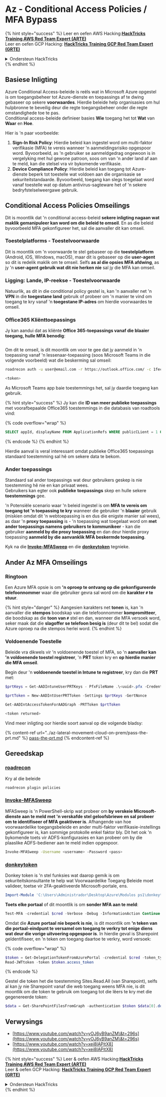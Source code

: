 # Az - Conditional Access Policies / MFA Bypass

{% hint style="success" %}
Leer en oefen AWS Hacking:<img src="/.gitbook/assets/image.png" alt="" data-size="line">[**HackTricks Training AWS Red Team Expert (ARTE)**](https://training.hacktricks.xyz/courses/arte)<img src="/.gitbook/assets/image.png" alt="" data-size="line">\
Leer en oefen GCP Hacking: <img src="/.gitbook/assets/image (2).png" alt="" data-size="line">[**HackTricks Training GCP Red Team Expert (GRTE)**<img src="/.gitbook/assets/image (2).png" alt="" data-size="line">](https://training.hacktricks.xyz/courses/grte)

<details>

<summary>Ondersteun HackTricks</summary>

* Kyk na die [**intekenplanne**](https://github.com/sponsors/carlospolop)!
* **Sluit aan by die** 💬 [**Discord-groep**](https://discord.gg/hRep4RUj7f) of die [**telegram-groep**](https://t.me/peass) of **volg** ons op **Twitter** 🐦 [**@hacktricks\_live**](https://twitter.com/hacktricks\_live)**.**
* **Deel hacking-truuks deur PR's in te dien by die** [**HackTricks**](https://github.com/carlospolop/hacktricks) en [**HackTricks Cloud**](https://github.com/carlospolop/hacktricks-cloud) github-repo's.

</details>
{% endhint %}

## Basiese Inligting

Azure Conditional Access-beleide is reëls wat in Microsoft Azure opgestel is om toegangsbeheer tot Azure-dienste en toepassings af te dwing gebaseer op sekere **voorwaardes**. Hierdie beleide help organisasies om hul hulpbronne te beveilig deur die regte toegangsbeheer onder die regte omstandighede toe te pas.\
Conditional access-beleide definieer basies **Wie** toegang het tot **Wat** van **Waar** en **Hoe**.

Hier is 'n paar voorbeelde:

1. **Sign-In Risk Policy**: Hierdie beleid kan ingestel word om multi-faktor verifikasie (MFA) te vereis wanneer 'n aanmeldingsrisiko opgespoor word. Byvoorbeeld, as 'n gebruiker se aanmeldgedrag ongewoon is in vergelyking met hul gewone patroon, soos om van 'n ander land af aan te meld, kan die stelsel vra vir bykomende verifikasie.
2. **Device Compliance Policy**: Hierdie beleid kan toegang tot Azure-dienste beperk tot toestelle wat voldoen aan die organisasie se sekuriteitstandaarde. Byvoorbeeld, toegang kan slegs toegelaat word vanaf toestelle wat op datum antivirus-sagteware het of 'n sekere bedryfstelselweergawe gebruik.

## Conditional Access Policies Omseilings

Dit is moontlik dat 'n conditional access-beleid **sekere inligting nagaan wat maklik gemanipuleer kan word om die beleid te omseil**. En as die beleid byvoorbeeld MFA gekonfigureer het, sal die aanvaller dit kan omseil.

### Toestelplatforms - Toestelvoorwaarde

Dit is moontlik om 'n voorwaarde te stel gebaseer op die **toestelplatform** (Android, iOS, Windows, macOS), maar dit is gebaseer op die **user-agent** so dit is redelik maklik om te omseil. Selfs **as al die opsies MFA afdwing**, as jy 'n **user-agent gebruik wat dit nie herken nie** sal jy die MFA kan omseil.

### Ligging: Lande, IP-reekse - Toestelvoorwaarde

Natuurlik, as dit in die conditional policy gestel is, kan 'n aanvaller net 'n **VPN** in die **toegestane land** gebruik of probeer om 'n manier te vind om toegang te kry vanaf 'n **toegestane IP-adres** om hierdie voorwaardes te omseil.

### Office365 Kliënttoepassings

Jy kan aandui dat as kliënte **Office 365-toepassings vanaf die blaaier toegang, hulle MFA benodig**:

<figure><img src="../../../.gitbook/assets/image (318).png" alt=""><figcaption></figcaption></figure>

Om dit te omseil, is dit moontlik om voor te gee dat jy aanmeld in 'n toepassing vanaf 'n lessenaar-toepassing (soos Microsoft Teams in die volgende voorbeeld) wat die beskerming sal omseil:
```bash
roadrecon auth -u user@email.com -r https://outlook.office.com/ -c 1fec8e78-bce4-4aaf-ab1b-5451cc387264 --tokrns-stdout

<token>
```
As Microsoft Teams app baie toestemmings het, sal jy daardie toegang kan gebruik.

{% hint style="success" %}
Jy kan die **ID van meer publieke toepassings** met voorafbepaalde Office365 toestemmings in die databasis van roadtools vind:

{% code overflow="wrap" %}
```sql
SELECT appId, displayName FROM ApplicationRefs WHERE publicCLient = 1 ORDER BY displayName ASC
```
{% endcode %}
{% endhint %}

Hierdie aanval is veral interessant omdat publieke Office365 toepassings standaard toestemming sal hê om sekere data te bekom.

### Ander toepassings

Standaard sal ander toepassings wat deur gebruikers geskep is nie toestemming hê nie en kan privaat wees.\
Gebruikers kan egter ook **publieke** **toepassings** skep en hulle sekere **toestemmings** gee.

'n Potensiële scenario waar 'n beleid ingestel is om **MFA te vereis om toegang tot 'n toepassing te kry** wanneer die gebruiker 'n **blaaier** gebruik (miskien omdat dit 'n webtoepassing is en dus die enigste manier sal wees), as daar 'n **proxy toepassing** is - 'n toepassing wat toegelaat word om **met ander toepassings namens gebruikers te kommunikeer** - kan die gebruiker **aanmeld by die proxy toepassing** en dan deur hierdie proxy toepassing **aanmeld by die aanvanklik MFA beskermde toepassing**.

Kyk na die [**Invoke-MFASweep**](az-conditional-access-policies-mfa-bypass.md#invoke-mfasweep) en die [**donkeytoken**](az-conditional-access-policies-mfa-bypass.md#donkeytoken) tegnieke.

## Ander Az MFA Omseilings

### Ringtoon

Een Azure MFA opsie is om **'n oproep te ontvang op die gekonfigureerde telefoonnommer** waar die gebruiker gevra sal word om die **karakter `#` te stuur**.

{% hint style="danger" %}
Aangesien karakters net **tonen** is, kan 'n aanvaller die **stempos** boodskap van die telefoonnommer **kompromitteer**, die boodskap as die **toon van `#`** stel en dan, wanneer die MFA versoek word, seker maak dat die **slagoffer se telefoon besig is** (deur dit te bel) sodat die Azure oproep na die stempos herlei word.
{% endhint %}

### Voldoenende Toestelle

Beleide vra dikwels vir 'n voldoenende toestel of MFA, so 'n **aanvaller kan 'n voldoenende toestel registreer**, 'n **PRT** token kry en **op hierdie manier die MFA omseil**.

Begin deur 'n **voldoenende toestel in Intune te registreer**, kry dan die **PRT** met:
```powershell
$prtKeys = Get-AADIntuneUserPRTKeys - PfxFileName .\<uuid>.pfx -Credentials $credentials

$prtToken = New-AADIntUserPRTToken -Settings $prtKeys -GertNonce

Get-AADIntAccessTokenForAADGraph -PRTToken $prtToken

<token returned>
```
Vind meer inligting oor hierdie soort aanval op die volgende bladsy:

{% content-ref url="../az-lateral-movement-cloud-on-prem/pass-the-prt.md" %}
[pass-the-prt.md](../az-lateral-movement-cloud-on-prem/pass-the-prt.md)
{% endcontent-ref %}

## Gereedskap

### [roadrecon](https://github.com/dirkjanm/ROADtools)

Kry al die beleide
```bash
roadrecon plugin policies
```
### [Invoke-MFASweep](https://github.com/dafthack/MFASweep)

MFASweep is 'n PowerShell-skrip wat probeer om **by verskeie Microsoft-dienste aan te meld met 'n verskafde stel geloofsbriewe en sal probeer om te identifiseer of MFA geaktiveer is**. Afhangende van hoe voorwaardelike toegangsbeleide en ander multi-faktor verifikasie-instellings gekonfigureer is, kan sommige protokolle enkel faktor bly. Dit het ook 'n bykomende toets vir ADFS-konfigurasies en kan probeer om by die plaaslike ADFS-bediener aan te meld indien opgespoor.
```bash
Invoke-MFASweep -Username <username> -Password <pass>
```
### [donkeytoken](https://github.com/silverhack/donkeytoken)

Donkey token is 'n stel funksies wat daarop gemik is om sekuriteitskonsultante te help wat Voorwaardelike Toegang Beleide moet valideer, toetse vir 2FA-geaktiveerde Microsoft-portale, ens.
```powershell
Import-Module 'C:\Users\Administrador\Desktop\Azure\Modulos ps1\donkeytoken' -Force
```
**Toets elke portaal** of dit moontlik is om **sonder MFA aan te meld**:
```powershell
Test-MFA -credential $cred -Verbose -Debug -InformationAction Continue
```
Omdat die **Azure** **portaal** **nie beperk is nie**, is dit moontlik om **'n teken van die portaal-eindpunt te versamel om toegang te verkry tot enige diens wat deur die vorige uitvoering opgespoor is**. In hierdie geval is Sharepoint geïdentifiseer, en 'n teken om toegang daartoe te verkry, word versoek:

{% code overflow="wrap" %}
```powershell
$token = Get-DelegationTokenFromAzurePortal -credential $cred -token_type microsoft.graph -extension_type Microsoft_Intune
Read-JWTtoken -token $token.access_token
```
{% endcode %}

Gestel die token het die toestemming Sites.Read.All (van Sharepoint), selfs al kan jy nie Sharepoint vanaf die web toegang weens MFA nie, is dit moontlik om die token te gebruik om toegang tot die lêers te kry met die gegenereerde token:
```powershell
$data = Get-SharePointFilesFromGraph -authentication $token $data[0].downloadUrl
```
## Verwysings

* [https://www.youtube.com/watch?v=yOJ6yB9anZM\&t=296s](https://www.youtube.com/watch?v=yOJ6yB9anZM\&t=296s)
* [https://www.youtube.com/watch?v=xei8lAPitX8](https://www.youtube.com/watch?v=xei8lAPitX8)

{% hint style="success" %}
Leer & oefen AWS Hacking:<img src="/.gitbook/assets/image.png" alt="" data-size="line">[**HackTricks Training AWS Red Team Expert (ARTE)**](https://training.hacktricks.xyz/courses/arte)<img src="/.gitbook/assets/image.png" alt="" data-size="line">\
Leer & oefen GCP Hacking: <img src="/.gitbook/assets/image (2).png" alt="" data-size="line">[**HackTricks Training GCP Red Team Expert (GRTE)**<img src="/.gitbook/assets/image (2).png" alt="" data-size="line">](https://training.hacktricks.xyz/courses/grte)

<details>

<summary>Ondersteun HackTricks</summary>

* Kyk na die [**intekenplanne**](https://github.com/sponsors/carlospolop)!
* **Sluit aan by die** 💬 [**Discord groep**](https://discord.gg/hRep4RUj7f) of die [**telegram groep**](https://t.me/peass) of **volg** ons op **Twitter** 🐦 [**@hacktricks\_live**](https://twitter.com/hacktricks\_live)**.**
* **Deel hacking truuks deur PRs in te dien by die** [**HackTricks**](https://github.com/carlospolop/hacktricks) en [**HackTricks Cloud**](https://github.com/carlospolop/hacktricks-cloud) github repos.

</details>
{% endhint %}
